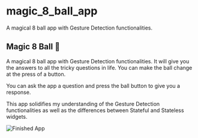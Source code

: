 # magic_8_ball_app

A magical 8 ball app with Gesture Detection functionalities.

## Magic 8 Ball 🎱

A magical 8 ball app with Gesture Detection functionalities. It will give you the answers to all the tricky questions in life. You can make the ball change at the press of a button.

You can ask the app a question and press the ball button to give you a response.

This app solidifies my understanding of the Gesture Detection functionalities as well as the differences between Stateful and Stateless widgets.

![Finished App](images/magic_8_ball.gif)
